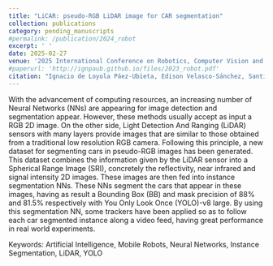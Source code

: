 ```yaml
---
title: "LiCAR: pseudo-RGB LiDAR image for CAR segmentation"
collection: publications
category: pending_manuscripts
#permalink: /publication/2024_robot
excerpt: ' '
date: 2025-02-27
venue: '2025 International Conference on Robotics, Computer Vision and Intelligent Systems, Porto (Portugal), 25-27 February'
#paperurl: 'http://ignpaub.github.io/files/2023_robot.pdf'
citation: "Ignacio de Loyola Páez-Ubieta, Edison Velasco-Sánchez, Santiago T. Puente (2025). &quot;LiCAR: pseudo-RGB LiDAR image for CAR segmentation.&quot; <i>2025 5th International Conference on Robotics, Computer Vision and Intelligent Systems (ROBOVIS)</i>. Under review"
---
```


With the advancement of computing resources, an increasing number of Neural Networks (NNs) are appearing for image detection and segmentation appear. However, these methods usually accept as input a RGB 2D image. On the other side, Light Detection And Ranging (LiDAR) sensors with many layers provide images that are similar to those obtained from a traditional low resolution RGB camera. Following this principle, a new dataset for segmenting cars in pseudo-RGB images has been generated. This dataset combines the information given by the LiDAR sensor into a Spherical Range Image (SRI), concretely the reflectivity, near infrared and signal intensity 2D images. These images are then fed into instance segmentation NNs. These NNs segment the cars that appear in these images, having as result a Bounding Box (BB) and mask precision of 88% and 81.5% respectively with You Only Look Once (YOLO)-v8 large. By using this segmentation NN, some trackers have been applied so as to follow each car segmented instance along a video feed, having great performance in real world experiments.

Keywords: Artificial Intelligence, Mobile Robots, Neural Networks, Instance Segmentation, LiDAR, YOLO

